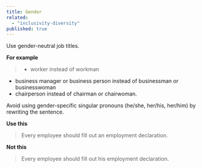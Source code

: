 ```yaml
---
title: Gender
related: 
  - "inclusivity-diversity"
published: true
---
```


Use gender-neutral job titles.

**For example**

> - worker instead of workman
- business manager or business person instead of businessman or businesswoman
- chairperson instead of chairman or chairwoman.

Avoid using gender-specific singular pronouns (he/she, her/his, her/him) by rewriting the sentence.

**Use this**

> Every employee should fill out an employment declaration.

**Not this**

> Every employee should fill out his employment declaration.
